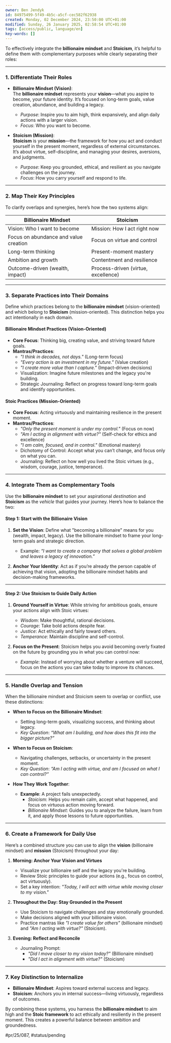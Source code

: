 ```yaml
---
owner: Ben Jendyk
id: 84975499-5f49-4b5c-a5cf-cec582f62938
created: Monday, 02 December 2024, 23:50:00 UTC+01:00
modified: Sunday, 26 January 2025, 02:58:54 UTC+01:00
tags: [access/public, language/en]
key-words: []
---
```


To effectively integrate the **billionaire mindset** and **Stoicism**, it’s helpful to define them with complementary purposes while clearly separating their roles:

---

### **1. Differentiate Their Roles**

- **Billionaire Mindset (Vision)**:  
	The **billionaire mindset** represents your **vision**—what you aspire to become, your future identity. It’s focused on long-term goals, value creation, abundance, and building a legacy.
	- *Purpose*: Inspire you to aim high, think expansively, and align daily actions with a larger vision.
	- *Focus*: Who you want to become.

- **Stoicism (Mission)**:  
	**Stoicism** is your **mission**—the framework for how you act and conduct yourself in the present moment, regardless of external circumstances. It’s about virtue, self-discipline, and managing your desires, aversions, and judgments.
	- *Purpose*: Keep you grounded, ethical, and resilient as you navigate challenges on the journey.
	- *Focus*: How you carry yourself and respond to life.

---

### **2. Map Their Key Principles**

To clarify overlaps and synergies, here’s how the two systems align:

| **Billionaire Mindset**          | **Stoicism**                           |
|-----------------------------------|----------------------------------------|
| Vision: Who I want to become      | Mission: How I act right now           |
| Focus on abundance and value creation | Focus on virtue and control            |
| Long-term thinking                | Present-moment mastery                |
| Ambition and growth               | Contentment and resilience            |
| Outcome-driven (wealth, impact)   | Process-driven (virtue, excellence)   |

---

### **3. Separate Practices into Their Domains**

Define which practices belong to the **billionaire mindset** (vision-oriented) and which belong to **Stoicism** (mission-oriented). This distinction helps you act intentionally in each domain.

#### **Billionaire Mindset Practices (Vision-Oriented)**

- **Core Focus**: Thinking big, creating value, and striving toward future goals.  
- **Mantras/Practices**:  
	- *"I think in decades, not days."* (Long-term focus)  
	- *"Every action is an investment in my future."* (Value creation)  
	- *"I create more value than I capture."* (Impact-driven decisions)  
	- Visualization: Imagine future milestones and the legacy you're building.  
	- Strategic Journaling: Reflect on progress toward long-term goals and identify opportunities.  

#### **Stoic Practices (Mission-Oriented)**

- **Core Focus**: Acting virtuously and maintaining resilience in the present moment.  
- **Mantras/Practices**:  
	- *"Only the present moment is under my control."* (Focus on now)  
	- *"Am I acting in alignment with virtue?"* (Self-check for ethics and excellence)  
	- *"I am calm, focused, and in control."* (Emotional mastery)  
	- Dichotomy of Control: Accept what you can’t change, and focus only on what you can.  
	- Journaling: Reflect on how well you lived the Stoic virtues (e.g., wisdom, courage, justice, temperance).

---

### **4. Integrate Them as Complementary Tools**

Use the **billionaire mindset** to set your aspirational *destination* and **Stoicism** as the *vehicle* that guides your journey. Here’s how to balance the two:

#### **Step 1: Start with the Billionaire Vision**

1. **Set the Vision**: Define what "becoming a billionaire" means for you (wealth, impact, legacy). Use the billionaire mindset to frame your long-term goals and strategic direction.
	- Example: *“I want to create a company that solves a global problem and leaves a legacy of innovation.”*

2. **Anchor Your Identity**: Act as if you’re already the person capable of achieving that vision, adopting the billionaire mindset habits and decision-making frameworks.

---

#### **Step 2: Use Stoicism to Guide Daily Action**

1. **Ground Yourself in Virtue**: While striving for ambitious goals, ensure your actions align with Stoic virtues:
	- *Wisdom*: Make thoughtful, rational decisions.
	- *Courage*: Take bold actions despite fear.
	- *Justice*: Act ethically and fairly toward others.
	- *Temperance*: Maintain discipline and self-control.

2. **Focus on the Present**: Stoicism helps you avoid becoming overly fixated on the future by grounding you in what you can control now:
	- *Example*: Instead of worrying about whether a venture will succeed, focus on the actions you can take today to improve its chances.

---

### **5. Handle Overlap and Tension**

When the billionaire mindset and Stoicism seem to overlap or conflict, use these distinctions:

- **When to Focus on the Billionaire Mindset**:  
	- Setting long-term goals, visualizing success, and thinking about legacy.  
	- *Key Question*: *“What am I building, and how does this fit into the bigger picture?”*

- **When to Focus on Stoicism**:  
	- Navigating challenges, setbacks, or uncertainty in the present moment.  
	- *Key Question*: *“Am I acting with virtue, and am I focused on what I can control?”*

- **How They Work Together**:  
	- **Example**: A project fails unexpectedly.  
		- *Stoicism*: Helps you remain calm, accept what happened, and focus on virtuous action moving forward.  
		- *Billionaire Mindset*: Guides you to analyze the failure, learn from it, and apply those lessons to future opportunities.

---

### **6. Create a Framework for Daily Use**

Here’s a combined structure you can use to align the **vision** (billionaire mindset) and **mission** (Stoicism) throughout your day:

1. **Morning: Anchor Your Vision and Virtues**  
	- Visualize your billionaire self and the legacy you're building.  
	- Review Stoic principles to guide your actions (e.g., focus on control, act virtuously).  
	- Set a key intention: *"Today, I will act with virtue while moving closer to my vision."*

2. **Throughout the Day: Stay Grounded in the Present**  
	- Use Stoicism to navigate challenges and stay emotionally grounded.  
	- Make decisions aligned with your billionaire vision.  
	- Practice mantras like *"I create value for others"* (billionaire mindset) and *"Am I acting with virtue?"* (Stoicism).

3. **Evening: Reflect and Reconcile**  
	- Journaling Prompt:  
	  - *"Did I move closer to my vision today?"* (Billionaire mindset)  
	  - *"Did I act in alignment with virtue?"* (Stoicism)

---

### **7. Key Distinction to Internalize**

- **Billionaire Mindset**: Aspires toward external success and legacy.  
- **Stoicism**: Anchors you in internal success—living virtuously, regardless of outcomes.

By combining these systems, you harness the **billionaire mindset** to aim high and the **Stoic framework** to act ethically and resiliently in the present moment. This creates a powerful balance between ambition and groundedness.


#pr/25/087, #status/pending